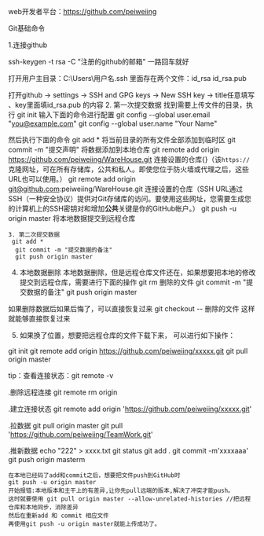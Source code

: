 web开发者平台：https://github.com/peiweiing

Git基础命令


1.连接github

 ssh-keygen -t rsa -C "注册的github的邮箱"
	一路回车就好

 打开用户主目录：C:\Users\用户名\.ssh
	里面存在两个文件：id_rsa  id_rsa.pub

 打开github -> settings -> SSH and GPG keys -> New SSH key -> title任意填写 、key里面填id_rsa.pub
 的内容
2. 第一次提交数据
    找到需要上传文件的目录，执行
     git init
     输入下面的命令进行配置
     git config --global user.email "you@example.com"
     git config --global user.name "Your Name"

 然后执行下面的命令
 git add *  将当前目录的所有文件全部添加到临时区
 git commit -m "提交声明"    将数据添加到本地仓库
 git remote add origin https://github.com/peiweiing/WareHouse.git  连接设置的仓库{}（该`https://`克隆网址，可在所有存储库，公共和私人。即使您位于防火墙或代理之后，这些URL也可以使用。）
 git remote add origin git@github.com:peiweiing/WareHouse.git  连接设置的仓库（SSH URL通过SSH（一种安全协议）提供对Git存储库的访问。要使用这些网址，您需要生成您的计算机上的SSH密钥对和增加**公共**关键是你的GitHub帐户。）
 git push -u origin master 将本地数据提交到远程仓库  


    3. 第二次提交数据
     git add * 
      git commit -m "提交数据的备注"
      git push origin master 

 

  4. 本地数据删除
     本地数据删除，但是远程仓库文件还在，如果想要把本地的修改提交到远程仓库，需要进行下面的操作
      git rm 删除的文件
      git commit -m "提交数据的备注"
      git push origin master 

 如果删除数据后如果后悔了，可以直接恢复过来
 git checkout -- 删除的文件    这样就能够直接恢复过来

  5. 如果换了位置，想要把远程仓库的文件下载下来，
     可以进行如下操作：

 git init 
 git remote add origin https://github.com/peiweiing/xxxxx.git
 git pull origin master

 

tip：查看连接状态：git remote -v

.删除远程连接
 git remote rm origin
 
.建立连接状态
   git remote add origin 'https://github.com/peiweiing/xxxxx.git'
	
.拉数据
   git pull origin master
   git pull 'https://github.com/peiweiing/TeamWork.git'

.推新数据
   echo "222" > xxxx.txt
   git status
   git add .
   git commit -m'xxxxaaa'
   git push origin masterm





    在本地已经码了add和commit之后，想要把文件push到GitHub时
	git push -u origin master
	开始报错:本地版本和主干上的有差异,让你先pull远端的版本,解决了冲突才能push。
	这时就要使用 git pull origin master --allow-unrelated-histories //把远程仓库和本地同步，消除差异
	然后在重新add 和 commit 相应文件
	再使用git push -u origin master就能上传成功了。

